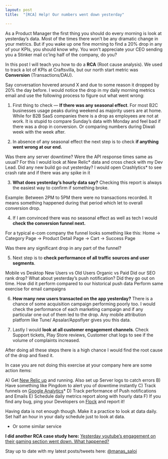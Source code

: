 ```yaml
---
layout: post
title:  "[RCA] Help! Our numbers went down yesterday"

---
```



As a Product Manager the first thing you should do every morning is look at yesterday’s data. Most of the times there won’t be any dramatic change in your metrics. But if you wake up one fine morning to find a 20% drop in any of your KPIs, you should know why. You won’t appreciate your CEO sending you a Stinker mail cc’ing half of the company, do you?

In this post I will teach you how to do a **RCA** (Root cause analysis). We used to track a lot of KPIs at Craftsvilla, but our north start metric was **Conversion** (Transactions/DAU).

Say conversation hovered around X and due to some reason it dropped by 20% the day before. I would notice the drop in my daily morning metrics email and use the following process to figure out what went wrong:

1. First thing to check — **If there was any seasonal effect**. For most B2C businesses usage peaks during weekend as majority users are at home. While for B2B SaaS companies there is a drop as employees are not at work. It is stupid to compare Sunday’s data with Monday and feel bad if there was a drop in conversion. Or comparing numbers during Diwali week with the week after.

1. In absence of any seasonal effect the next step is to check **if anything went wrong at our end.**

Was there any server downtime?
Were the API response times same as usual? For this I would look at New Relic* data and cross check with my Dev Lead.
Did any new build go out yesterday?
I would open Crashlytics* to see crash rate and if there was any spike in it

3. **What does yesterday’s hourly data say?** Checking this report is always the easiest way to confirm if something broke.

Example: Between 2PM to 5PM there were no transactions recorded. It means something happened during that period which let to overall conversion drop.

4. If I am convinced there was no seasonal effect as well as tech I would **check the conversion funnel next.**

For a typical e-com company the funnel looks something like this:
Home -> Category Page -> Product Detail Page -> Cart -> Success Page

Was there any significant drop in any part of the funnel?

5. Next step is to **check performance of all traffic sources and user segments**.

Mobile vs Desktop
New Users vs Old Users
Organic vs Paid
Did our SEO rank drop?
What about yesterday’s push notification? Did they go out on time. How did it perform compared to our historical push data
Perform same exercise for email campaigns

6. **How many new users transacted on the app yesterday?** There is a chance of some acquisition campaign performing poorly too. I would check the performance of each marketing campaign and if any particular one out of them led to the drop. Any mobile attribution platform like Tune/ Apsalar/Appsflyer gives you this data.

7. Lastly I would **look at all customer engagement channels**. Check Support tickets, Play Store reviews, Customer chat logs to see if the volume of complaints increased.

After doing all these steps there is a high chance I would find the root cause of the drop and fixed it.

In case you are not doing this exercise at your company here are some action items:

A) Get [New Relic up](https://newrelic.com/) and running. Also set up Server logs to catch errors
B) Have something like Pingdom to alert you of downtime instantly
C) Track funnels on [Google Analytics](https://analytics.google.com/analytics/web/)*
D) Track performance of Push notifications and Emails
E) Schedule daily metrics report along with hourly data
F) If you find any bug, ping your Developers on [Flock](https://flock.com) and report it!

Having data is not enough though. Make it a practice to look at data daily. Set half an hour in your daily schedule just to look at data.

* Or some similar service

**I did another RCA case study here:** [Yesterday youtube’s engagement on their gaming section went down. What happened?](https://docs.google.com/document/d/1-pSIUqqUJ9CB4XTypOZq4R5lXvomPU0gjTopD2agtTI/edit#heading=h.p2qtusvvjtkl)


Stay up to date with my latest posts/tweets here: [@manas_saloi](http://twitter.com/manas_saloi)
